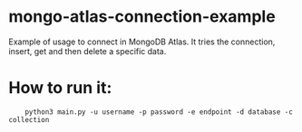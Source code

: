 # mongo-atlas-connection-example
Example of usage to connect in MongoDB Atlas.
It tries the connection, insert, get and then delete a specific data.

# How to run it:
```
    python3 main.py -u username -p password -e endpoint -d database -c collection
```
